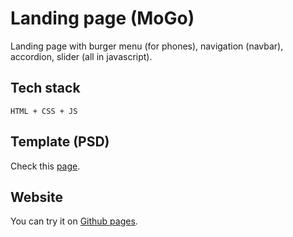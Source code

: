# Landing page (MoGo)

Landing page with burger menu (for phones), navigation (navbar), accordion, slider (all in javascript).

## Tech stack

```
HTML + CSS + JS
```

## Template (PSD)

Check this [page](https://freebiesbug.com/psd-freebies/mogo-free-one-page-psd-template/).

## Website

You can try it on [Github pages](https://yoursaniki.github.io/Portfolio-Frontend-Project-MoGo/).
